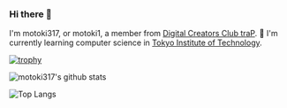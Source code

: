### Hi there 👋

I'm motoki317, or motoki1, a member from [Digital Creators Club traP](https://trap.jp).
🌱 I'm currently learning computer science in [Tokyo Institute of Technology](https://educ.titech.ac.jp/cs/eng/).

[![trophy](https://github-profile-trophy.vercel.app/?username=motoki317)](https://github.com/ryo-ma/github-profile-trophy)

![motoki317's github stats](https://github-readme-stats.vercel.app/api?username=motoki317&show_icons=true&count_private=true&line_height=40&theme=vue-dark)

![Top Langs](https://github-readme-stats.vercel.app/api/top-langs/?username=motoki317&hide=html,Makefile&layout=compact)

<!--
**motoki317/motoki317** is a ✨ _special_ ✨ repository because its `README.md` (this file) appears on your GitHub profile.

Here are some ideas to get you started:

- 🔭 I’m currently working on ...
- 🌱 I’m currently learning ...
- 👯 I’m looking to collaborate on ...
- 🤔 I’m looking for help with ...
- 💬 Ask me about ...
- 📫 How to reach me: ...
- 😄 Pronouns: ...
- ⚡ Fun fact: ...
-->
